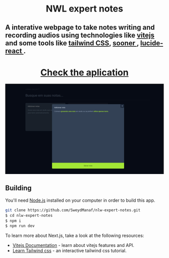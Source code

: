 <h1 align="center">
  NWL expert notes
</h1>

## A interative webpage to take notes writing and recording audios using technologies like <a href="https://vitejs.dev/">vitejs<a> and some tools like <a href="https://tailwindcss.com/">tailwind CSS<a>, <a href="https://sonner.emilkowal.ski/">sooner <a>, <a href="https://lucide.dev/">lucide-react <a>.
#
  <h1 align="center"> <a href="https://nlw-expert-notes-sweyd.vercel.app/">Check the aplication<a></h1>
    
<p align="center">
  <img src="https://github.com/SweydManaf/nlw-expert-notes/blob/master/public/nlw-expert-notes-preview.png" width="900" />
</p>

## Building

You'll need [Node.js](https://nodejs.org) installed on your computer in order to build this app.

```bash
git clone https://github.com/SweydManaf/nlw-expert-notes.git
$ cd nlw-expert-notes
$ npm i
$ npm run dev
```

To learn more about Next.js, take a look at the following resources:

- [Vitejs Documentation](https://vitejs.dev/guide/) - learn about vitejs features and API.
- [Learn Tailwind css](https://tailwindcss.com/docs/installation) - an interactive tailwind css tutorial.

